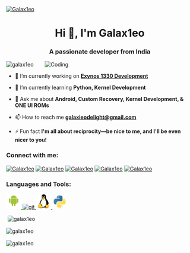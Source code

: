 [![Galax1eo](https://1.bp.blogspot.com/-7A4WynwLsMw/XbBpCXG8fHI/AAAAAAAAMt4/uOa1bpLskYgrwGbllhSu2SDj_Mig8SXJQCLcBGAsYHQ/s1600/2000_600px.gif)](https://t.me/Galax1eo_Bio)
<h1 align="center">Hi 👋, I'm Galax1eo</h1>
<h3 align="center">A passionate developer from India</h3>
<a href="https://t.me/Galax1eo_Bio" target="_blank">
    <img align="right" alt="Coding" width="400" src="https://cdn.dribbble.com/users/1162077/screenshots/3848914/programmer.gif">
</a>

<p align="left"> <img src="https://komarev.com/ghpvc/?username=galax1eo&label=Profile%20views&color=0e75b6&style=flat" alt="galax1eo" /> </p>

- 🔭 I’m currently working on [**Exynos 1330 Development**](https://github.com/s5e8535)

- 🌱 I’m currently learning **Python, Kernel Development**

- 💬 Ask me about **Android, Custom Recovery, Kernel Development, & ONE UI ROMs**

- 📫 How to reach me **galaxieodelight@gmail.com**

- ⚡ Fun fact **I'm all about reciprocity—be nice to me, and I'll be even nicer to you!**

<h3 align="left">Connect with me:</h3>
<p align="left">
<a href="https://xdaforums.com/m/galax1eo.12920671/" target="blank"><img align="center" src="https://xdaforums.com/data/assets/logo/xda-white-text.png" alt="Galax1eo" height="30" width="102" /></a>
<a href="https://discord.com/invite/5jgGbGzf" target="blank"><img align="center" src="https://raw.githubusercontent.com/rahuldkjain/github-profile-readme-generator/master/src/images/icons/Social/discord.svg" alt="Galax1eo" height="30" width="40" /></a>
<a href="https://t.me/Galax1eo" target="blank"><img align="center" src="https://cdn-icons-png.flaticon.com/512/2111/2111644.png" alt="Galax1eo" height="30" width="30" /></a>
<a href="https://www.instagram.com/galax1eo?igsh=OGQ5ZDc2ODk2ZA==" target="blank"><img align="center" src="https://raw.githubusercontent.com/rahuldkjain/github-profile-readme-generator/master/src/images/icons/Social/instagram.svg" alt="Galax1eo" height="30" width="40" /></a>
<a href="https://youtube.com/@galax1eox?si=BqiQpAYVsrFBPFsA" target="blank"><img align="center" src="https://raw.githubusercontent.com/rahuldkjain/github-profile-readme-generator/master/src/images/icons/Social/youtube.svg" alt="Galax1eo" height="30" width="40" /></a>
</p>

<h3 align="left">Languages and Tools:</h3>
<p align="left"> <a href="https://developer.android.com" target="_blank" rel="noreferrer"> <img src="https://raw.githubusercontent.com/devicons/devicon/master/icons/android/android-original-wordmark.svg" alt="android" width="40" height="40"/> </a> <a href="https://git-scm.com/" target="_blank" rel="noreferrer"> <img src="https://www.vectorlogo.zone/logos/git-scm/git-scm-icon.svg" alt="git" width="40" height="40"/> </a> <a href="https://www.linux.org/" target="_blank" rel="noreferrer"> <img src="https://raw.githubusercontent.com/devicons/devicon/master/icons/linux/linux-original.svg" alt="linux" width="40" height="40"/> </a> <a href="https://www.python.org" target="_blank" rel="noreferrer"> <img src="https://raw.githubusercontent.com/devicons/devicon/master/icons/python/python-original.svg" alt="python" width="40" height="40"/> </a> </p>

<p>&nbsp;<img align="center" src="https://github-readme-stats.vercel.app/api?username=galax1eo&show_icons=true&locale=en" alt="galax1eo" /></p>

<p><img align="center" src="https://github-readme-stats.vercel.app/api/top-langs?username=galax1eo&show_icons=true&locale=en&layout=compact" alt="galax1eo" /></p>

<p><img align="center" src="https://github-readme-streak-stats.herokuapp.com/?user=galax1eo&" alt="galax1eo" /></p>
